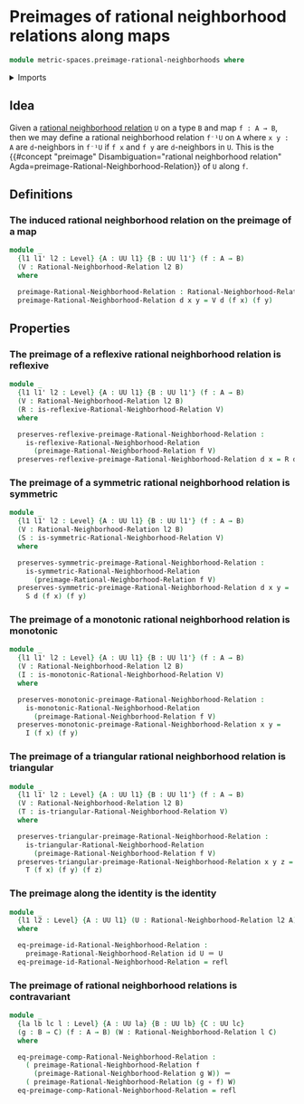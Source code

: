 # Preimages of rational neighborhood relations along maps

```agda
module metric-spaces.preimage-rational-neighborhoods where
```

<details><summary>Imports</summary>

```agda
open import elementary-number-theory.positive-rational-numbers

open import foundation.function-types
open import foundation.identity-types
open import foundation.injective-maps
open import foundation.universe-levels

open import metric-spaces.monotonic-rational-neighborhoods
open import metric-spaces.rational-neighborhoods
open import metric-spaces.reflexive-rational-neighborhoods
open import metric-spaces.symmetric-rational-neighborhoods
open import metric-spaces.triangular-rational-neighborhoods
```

</details>

## Idea

Given a
[rational neighborhood relation](metric-spaces.rational-neighborhoods.md) `U` on
a type `B` and map `f : A → B`, then we may define a rational neighborhood
relation `f⁻¹U` on `A` where `x y : A` are `d`-neighbors in `f⁻¹U` if `f x` and
`f y` are `d`-neighbors in `U`. This is the
{{#concept "preimage" Disambiguation="rational neighborhood relation" Agda=preimage-Rational-Neighborhood-Relation}}
of `U` along `f`.

## Definitions

### The induced rational neighborhood relation on the preimage of a map

```agda
module _
  {l1 l1' l2 : Level} {A : UU l1} {B : UU l1'} (f : A → B)
  (V : Rational-Neighborhood-Relation l2 B)
  where

  preimage-Rational-Neighborhood-Relation : Rational-Neighborhood-Relation l2 A
  preimage-Rational-Neighborhood-Relation d x y = V d (f x) (f y)
```

## Properties

### The preimage of a reflexive rational neighborhood relation is reflexive

```agda
module _
  {l1 l1' l2 : Level} {A : UU l1} {B : UU l1'} (f : A → B)
  (V : Rational-Neighborhood-Relation l2 B)
  (R : is-reflexive-Rational-Neighborhood-Relation V)
  where

  preserves-reflexive-preimage-Rational-Neighborhood-Relation :
    is-reflexive-Rational-Neighborhood-Relation
      (preimage-Rational-Neighborhood-Relation f V)
  preserves-reflexive-preimage-Rational-Neighborhood-Relation d x = R d (f x)
```

### The preimage of a symmetric rational neighborhood relation is symmetric

```agda
module _
  {l1 l1' l2 : Level} {A : UU l1} {B : UU l1'} (f : A → B)
  (V : Rational-Neighborhood-Relation l2 B)
  (S : is-symmetric-Rational-Neighborhood-Relation V)
  where

  preserves-symmetric-preimage-Rational-Neighborhood-Relation :
    is-symmetric-Rational-Neighborhood-Relation
      (preimage-Rational-Neighborhood-Relation f V)
  preserves-symmetric-preimage-Rational-Neighborhood-Relation d x y =
    S d (f x) (f y)
```

### The preimage of a monotonic rational neighborhood relation is monotonic

```agda
module _
  {l1 l1' l2 : Level} {A : UU l1} {B : UU l1'} (f : A → B)
  (V : Rational-Neighborhood-Relation l2 B)
  (I : is-monotonic-Rational-Neighborhood-Relation V)
  where

  preserves-monotonic-preimage-Rational-Neighborhood-Relation :
    is-monotonic-Rational-Neighborhood-Relation
      (preimage-Rational-Neighborhood-Relation f V)
  preserves-monotonic-preimage-Rational-Neighborhood-Relation x y =
    I (f x) (f y)
```

### The preimage of a triangular rational neighborhood relation is triangular

```agda
module _
  {l1 l1' l2 : Level} {A : UU l1} {B : UU l1'} (f : A → B)
  (V : Rational-Neighborhood-Relation l2 B)
  (T : is-triangular-Rational-Neighborhood-Relation V)
  where

  preserves-triangular-preimage-Rational-Neighborhood-Relation :
    is-triangular-Rational-Neighborhood-Relation
      (preimage-Rational-Neighborhood-Relation f V)
  preserves-triangular-preimage-Rational-Neighborhood-Relation x y z =
    T (f x) (f y) (f z)
```

### The preimage along the identity is the identity

```agda
module _
  {l1 l2 : Level} {A : UU l1} (U : Rational-Neighborhood-Relation l2 A)
  where

  eq-preimage-id-Rational-Neighborhood-Relation :
    preimage-Rational-Neighborhood-Relation id U ＝ U
  eq-preimage-id-Rational-Neighborhood-Relation = refl
```

### The preimage of rational neighborhood relations is contravariant

```agda
module _
  {la lb lc l : Level} {A : UU la} {B : UU lb} {C : UU lc}
  (g : B → C) (f : A → B) (W : Rational-Neighborhood-Relation l C)
  where

  eq-preimage-comp-Rational-Neighborhood-Relation :
    ( preimage-Rational-Neighborhood-Relation f
      (preimage-Rational-Neighborhood-Relation g W)) ＝
    ( preimage-Rational-Neighborhood-Relation (g ∘ f) W)
  eq-preimage-comp-Rational-Neighborhood-Relation = refl
```
